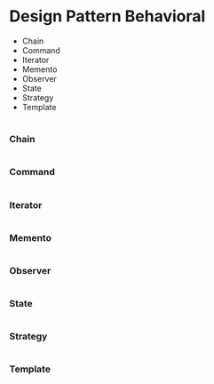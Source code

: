 # Design Pattern Behavioral

* Chain
* Command
* Iterator
* Memento
* Observer
* State
* Strategy
* Template

#
### Chain

#
### Command

#
### Iterator

#
### Memento

#
### Observer

#
### State

#
### Strategy

#
### Template